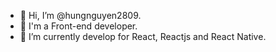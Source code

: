 - 👋 Hi, I’m @hungnguyen2809.
- 👀 I'm a Front-end developer.
- 🌱 I’m currently develop for React, Reactjs and React Native.

<!---
hungnguyen2809/hungnguyen2809 is a ✨ special ✨ repository because its `README.md` (this file) appears on your GitHub profile.
You can click the Preview link to take a look at your changes.
--->
